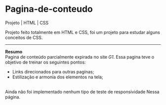 # Pagina-de-conteudo
Projeto | HTML | CSS  

Projeto feito totalmente em HTML e CSS, foi um projeto para estudar alguns conceitos de CSS.

<hr>
<b>Resumo</b><br>
Pagina de conteúdo parcialmente expirada no site <i>G1</i>. Essa pagina teve o objetivo de treinar os seguintes pontos:
<ul>
  <li>Links direcionados para outras pagínas;</li>
  <li>Estilização e armonia dos elementos na tela;</li>
</ul>
<br>
Ainda não foi implementado nenhum tipo de teste de responsividade
Nessa página.
